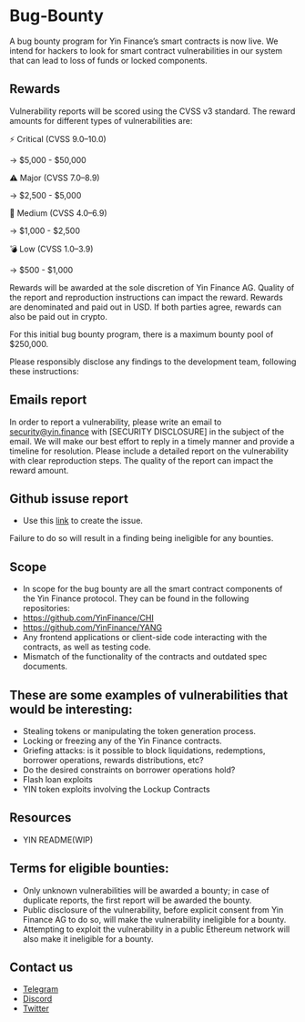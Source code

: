 # Bug-Bounty
A bug bounty program for Yin Finance’s smart contracts is now live. We intend for hackers to look for smart contract vulnerabilities in our system that can lead to loss of funds or locked components.
## Rewards

Vulnerability reports will be scored using the CVSS v3 standard. The reward amounts for different types of vulnerabilities are:

⚡️ Critical (CVSS 9.0–10.0)

→ $5,000 - $50,000

⚠️ Major (CVSS 7.0–8.9)

→ $2,500 - $5,000​

🔔 Medium (CVSS 4.0–6.9)

→ $1,000 - $2,500

💣 Low (CVSS 1.0–3.9)

→ $500 - $1,000

Rewards will be awarded at the sole discretion of Yin Finance AG. Quality of the report and reproduction instructions can impact the reward. Rewards are denominated and paid out in USD. If both parties agree, rewards can also be paid out in crypto.

For this initial bug bounty program, there is a maximum bounty pool of $250,000.

Please responsibly disclose any findings to the development team, following these instructions:

## Emails report

In order to report a vulnerability, please write an email to security@yin.finance with [SECURITY DISCLOSURE] in the subject of the email.
We will make our best effort to reply in a timely manner and provide a timeline for resolution.
Please include a detailed report on the vulnerability with clear reproduction steps. The quality of the report can impact the reward amount.
## Github issuse report
* Use this [link](https://github.com/YinFinance/Bug-Bounty/issues/new?assignees=&labels=&template=bug_report.md&title=) to create the issue.


Failure to do so will result in a finding being ineligible for any bounties.

## Scope
* In scope for the bug bounty are all the smart contract components of the Yin Finance protocol. They can be found in the following repositories:
* https://github.com/YinFinance/CHI
* https://github.com/YinFinance/YANG
* Any frontend applications or client-side code interacting with the contracts, as well as testing code.
* Mismatch of the functionality of the contracts and outdated spec documents.

## These are some examples of vulnerabilities that would be interesting:

* Stealing tokens or manipulating the token generation process.
* Locking or freezing any of the Yin Finance contracts.
* Griefing attacks: is it possible to block liquidations, redemptions, borrower operations, rewards distributions, etc?
* Do the desired constraints on borrower operations hold?
* Flash loan exploits
* YIN token exploits involving the Lockup Contracts

##  Resources
* YIN README(WIP)

## Terms for eligible bounties:

* Only unknown vulnerabilities will be awarded a bounty; in case of duplicate reports, the first report will be awarded the bounty.
* Public disclosure of the vulnerability, before explicit consent from Yin Finance AG to do so, will make the vulnerability ineligible for a bounty.
* Attempting to exploit the vulnerability in a public Ethereum network will also make it ineligible for a bounty.

## Contact us
* [Telegram](https://t.me/YinFinance)
* [Discord](https://discord.com/invite/XV2FF2QUPR)
* [Twitter](https://twitter.com/YinFinance)
